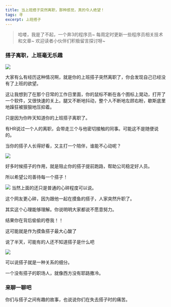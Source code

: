 ```yaml
---
title: 当上班搭子突然离职，那种感觉，真的令人绝望！
tags: 寻
excerpt: 上班搭子
---
```


> 哈喽，我是了不起，一个奔3的程序员~
> 每周定时更新一些程序员相关技术和文章~
>欢迎读者小伙伴们积极留言探讨呀~

### 搭子离职，上班毫无乐趣


![](https://files.mdnice.com/user/26505/2c71e914-f827-492f-998f-5589901586fe.jpg)


大家有么有经历这种情况啊，就是你的上班搭子突然离职了，你会发现自己已经没有了上班的欲望。

这让我想到了在那个日常的工作日里面，你的鼠标不断在各个图标上晃动，打开了一个软件，又很快速的关上。腿又不断地抖动，整个人不断地左顾右盼，歇斯底里地躁狂被狠狠地压抑着。

只是因为你昨天知道你的上班搭子离职了。

有HR说过一个人的离职，会带走三个与他密切接触的同事。可能这不是随便说的。


当你的搭子人长得好看，又主打一个陪伴，谁能不心动呢？


![](https://files.mdnice.com/user/26505/5d0e3fea-e212-4838-a439-f2322c2e25a1.png)

好多时候搭子的作用，就是阻止你的搭子提前跑路，帮助公司稳定好人员。

所以希望公司善待每一个搭子！


![](https://files.mdnice.com/user/26505/5f7e25f4-3c46-4893-b27c-775e1811e792.png)
当然上面的还只是普通的心碎程度可以说。

这个网友更心碎，因为跟他一起在摸鱼的搭子，人家突然升职了。

其实这个心理能够理解。你说明明大家都说不愿意努力。

结果你在背后偷偷的卷我！！

这可能就是作为摸鱼搭子最大心酸了


说了半天，可能有的人还不知道搭子是什么吧

![](https://files.mdnice.com/user/26505/aa3d0a06-2ea2-4e05-b633-c01964cd4d47.png)

可以说搭子就是一种关系的细分。

一个没有搭子的职场人，就像西方没有耶路撒冷。

### 来聊一聊吧

你们与搭子之间有趣的故事，也说说你们在失去搭子时的痛苦。









